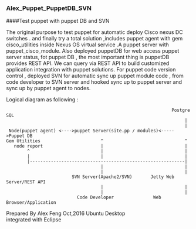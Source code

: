 ### Alex_Puppet_PuppetDB_SVN
####Test puppet with puppet DB and SVN

The original purpose to test puppet for automatic deploy Cisco nexus DC switches . and finally try a total solution ,includes puppet agent with gem cisco_utilities inside Nexus OS virtual service .A puppet server with puppet_cisco_module. Also deployed puppetDB for web access puppet server status, fot puppet DB , the most important thing is puppetDB provides REST API. We can query via REST API to build customized application integration with puppet solutions. For puppet code version control , deployed SVN for automatic sync up puppet module code , from code developer to SVN server and hooked sync up to puppet server and sync up by puppet agent to nodes.

Logical diagram as following :


                                                                   Postgre SQL
                                                                        |
                                                                        |
     Node(puppet agent) <---->puppet Server(site.pp / modules)<----->Puppet DB
    Gem Utilities                       ^                               ^
       node report                      |                               |
            ^                           |                               |
            |                           |                               | 
            |-----------------------------------------------------------|
                                        |                               |
                                        |                               | 
                             SVN Server(Apache2/SVN)       Jetty Web Server/REST API 
                                        |                               |
                                        |                               |
                               Code Developer               Web Browser/Application
          
                                                         


Prepared By Alex Feng Oct,2016   Ubuntu Desktop  
         integrated with Eclipse                                                    
